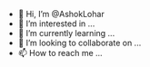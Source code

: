- 👋 Hi, I’m @AshokLohar
- 👀 I’m interested in ...
- 🌱 I’m currently learning ...
- 💞️ I’m looking to collaborate on ...
- 📫 How to reach me ...

<!---
AshokLohar/AshokLohar is a ✨ special ✨ repository because its `README.md` (this file) appears on your GitHub profile.
You can click the Preview link to take a look at your changes.
--->
